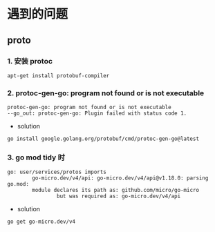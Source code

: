 # 遇到的问题

## proto

### 1. 安装 protoc

```shell
apt-get install protobuf-compiler
```

### 2. protoc-gen-go: program not found or is not executable

```shell
protoc-gen-go: program not found or is not executable
--go_out: protoc-gen-go: Plugin failed with status code 1.
```

- solution

```shell
go install google.golang.org/protobuf/cmd/protoc-gen-go@latest
```

### 3. go mod tidy 时

```shell
go: user/services/protos imports
        go-micro.dev/v4/api: go-micro.dev/v4/api@v1.18.0: parsing go.mod:
        module declares its path as: github.com/micro/go-micro
                but was required as: go-micro.dev/v4/api
```

- solution

```shell
go get go-micro.dev/v4
```